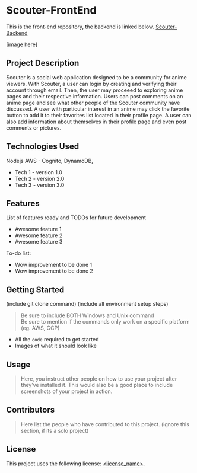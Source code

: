 # Scouter-FrontEnd
This is the front-end repository, the backend is linked below.
[Scouter-Backend](https://github.com/j-m-smith426/Team-4-Project-1)

[image here]

## Project Description
Scouter is a social web application designed to be a community for anime viewers. With Scouter, a user can login by creating and verifying their account through email. Then, the user may proceeed to exploring anime pages and their respective information. Users can post comments on an anime page and see what other people of the Scouter community have discussed. A user with particular interest in an anime may click the favorite button to add it to their favorites list located in their profile page. A user can also add information about themselves in their profile page and even post comments or pictures. 

## Technologies Used
Nodejs
AWS - Cognito, DynamoDB, 
* Tech 1 - version 1.0
* Tech 2 - version 2.0
* Tech 3 - version 3.0

## Features

List of features ready and TODOs for future development
* Awesome feature 1
* Awesome feature 2
* Awesome feature 3

To-do list:
* Wow improvement to be done 1
* Wow improvement to be done 2

## Getting Started
   
(include git clone command)
(include all environment setup steps)

> Be sure to include BOTH Windows and Unix command  
> Be sure to mention if the commands only work on a specific platform (eg. AWS, GCP)

- All the `code` required to get started
- Images of what it should look like

## Usage

> Here, you instruct other people on how to use your project after they’ve installed it. This would also be a good place to include screenshots of your project in action.

## Contributors

> Here list the people who have contributed to this project. (ignore this section, if its a solo project)

## License

This project uses the following license: [<license_name>](<link>).

